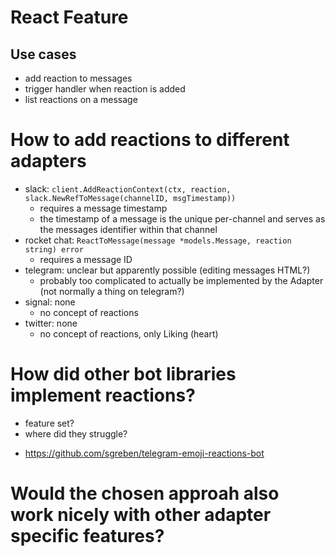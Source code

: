 # React Feature

## Use cases
- add reaction to messages
- trigger handler when reaction is added
- list reactions on a message

# How to add reactions to different adapters
- slack: `client.AddReactionContext(ctx, reaction, slack.NewRefToMessage(channelID, msgTimestamp))`
    - requires a message timestamp
    - the timestamp of a message is the unique per-channel and serves as the messages identifier within that channel
- rocket chat: `ReactToMessage(message *models.Message, reaction string) error`
    - requires a message ID
- telegram: unclear but apparently possible (editing messages HTML?)
    - probably too complicated to actually be implemented by the Adapter (not normally a thing on telegram?)
- signal: none
    - no concept of reactions
- twitter: none
    - no concept of reactions, only Liking (heart)

# How did other bot libraries implement reactions?
- feature set?
- where did they struggle?

* https://github.com/sgreben/telegram-emoji-reactions-bot

# Would the chosen approah also work nicely with other adapter specific features?
